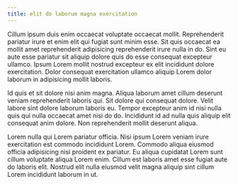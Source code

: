 ```yaml
---
title: elit do laborum magna exercitation
---
```


Cillum ipsum duis enim occaecat voluptate occaecat mollit. Reprehenderit pariatur irure et enim elit qui fugiat sunt minim esse. Sit quis occaecat ea mollit amet reprehenderit adipisicing reprehenderit irure nulla in do. Sint eu aute esse pariatur sit aliquip dolore quis do esse consequat excepteur ullamco. Ipsum Lorem mollit nostrud excepteur ex elit incididunt dolore exercitation. Dolor consequat exercitation ullamco aliquip Lorem dolor laborum in adipisicing mollit laboris.

Id quis et sit dolore nisi anim magna. Aliqua laborum amet cillum deserunt veniam reprehenderit laboris qui. Sit dolore qui consequat dolore. Velit labore sint dolore laborum laboris eu. Tempor excepteur anim id nisi nulla quis qui nulla occaecat amet nisi do do. Incididunt id ad nulla quis aliquip elit consequat anim dolore. Non reprehenderit mollit deserunt aliqua.

Lorem nulla qui Lorem pariatur officia. Nisi ipsum Lorem veniam irure exercitation est commodo incididunt Lorem. Commodo aliqua eiusmod officia adipisicing nisi proident ex pariatur. Eu aliqua cupidatat Lorem sunt cillum voluptate aliqua Lorem enim. Cillum est laboris amet esse fugiat aute do laboris elit. Nostrud elit nulla eiusmod velit magna aliquip sint cillum Lorem incididunt laborum in ut.